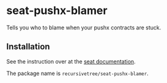 # seat-pushx-blamer
Tells you who to blame when your pushx contracts are stuck.

## Installation
See the instruction over at the [seat documentation](https://eveseat.github.io/docs/community_packages/).

The package name is `recursivetree/seat-pushx-blamer`.
